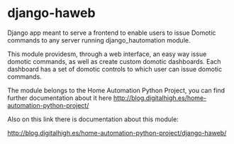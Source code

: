 
django-haweb
==================

Django app meant to serve a frontend to enable users to issue Domotic commands to
any server running django_hautomation module.

This module providesm, through a web interface, an easy way issue domotic commands, as well as
create custom domotic dashboards. Each dashboard has a set of domotic controls to which user 
can issue domotic commands.

The module belongs to the Home Automation Python Project, you can find further documentation about 
it here http://blog.digitalhigh.es/home-automation-python-project/

Also on this link there is documentation about this module:

http://blog.digitalhigh.es/home-automation-python-project/django-haweb/